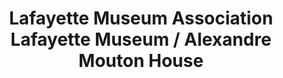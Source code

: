 ---
layout: repo
title: "Lafayette Museum Association Lafayette Museum / Alexandre Mouton House"
id: 24917
permalink: repos/24917/
---